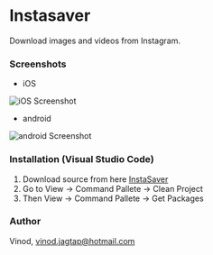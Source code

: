 
# Instasaver

Download images and videos from Instagram.

### Screenshots

- iOS
<img src="https://user-images.githubusercontent.com/30258541/84106523-027fa900-aa39-11ea-8de0-015e8bf55a8d.png" alt="iOS Screenshot">

- android
<img src="https://user-images.githubusercontent.com/30258541/84112330-2a293e00-aa46-11ea-9ccf-dd1a40c73d5b.png" alt="android Screenshot">


### Installation (Visual Studio Code)

1. Download source from here [InstaSaver](https://github.com/vinodiOS/Instasaver.git)
2. Go to View -> Command Pallete -> Clean Project
3. Then View -> Command Pallete -> Get Packages

### Author

Vinod, vinod.jagtap@hotmail.com

